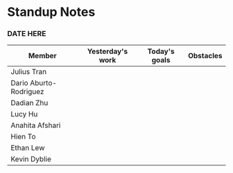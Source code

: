 # Standup Notes
### DATE HERE

| Member                   | Yesterday's work            | Today's goals        | Obstacles
|------------------------|-------------------|--------------|----------------------------------------|
| Julius Tran            | | | |
| Dario Aburto-Rodriguez | | | |
| Dadian Zhu             | | | |
| Lucy Hu                | | | |
| Anahita Afshari        | | | |
| Hien To                | | | |
| Ethan Lew              | | | |
| Kevin Dyblie           | | | |  